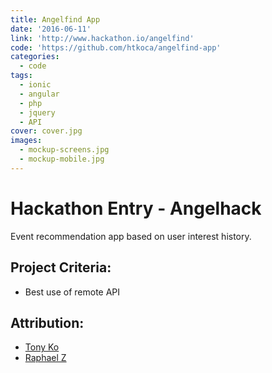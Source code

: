 ```yaml
---
title: Angelfind App
date: '2016-06-11'
link: 'http://www.hackathon.io/angelfind'
code: 'https://github.com/htkoca/angelfind-app'
categories:
  - code
tags:
  - ionic
  - angular
  - php
  - jquery
  - API
cover: cover.jpg
images:
  - mockup-screens.jpg
  - mockup-mobile.jpg
---
```

# Hackathon Entry - Angelhack
Event recommendation app based on user interest history.

## Project Criteria:
* Best use of remote API

## Attribution:
* [Tony Ko](https://github.com/htkoca)
* [Raphael Z](https://bitbucket.org/raphaelz/)

